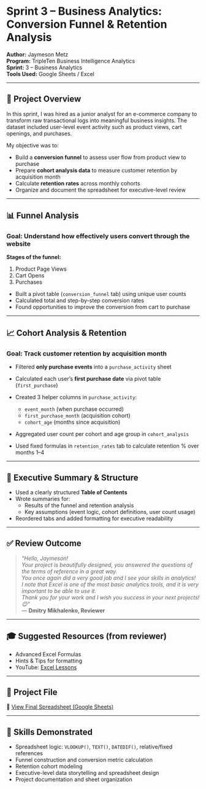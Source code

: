 # Sprint 3 – Business Analytics: Conversion Funnel & Retention Analysis

**Author:** Jaymeson Metz  
**Program:** TripleTen Business Intelligence Analytics  
**Sprint:** 3 – Business Analytics  
**Tools Used:** Google Sheets / Excel  

---

## 🧠 Project Overview

In this sprint, I was hired as a junior analyst for an e-commerce company to transform raw transactional logs into meaningful business insights. The dataset included user-level event activity such as product views, cart openings, and purchases.

My objective was to:
- Build a **conversion funnel** to assess user flow from product view to purchase
- Prepare **cohort analysis data** to measure customer retention by acquisition month
- Calculate **retention rates** across monthly cohorts
- Organize and document the spreadsheet for executive-level review

---

## 📊 Funnel Analysis

### Goal: Understand how effectively users convert through the website

**Stages of the funnel:**
1. Product Page Views  
2. Cart Opens  
3. Purchases  

- Built a pivot table (`conversion_funnel` tab) using unique user counts
- Calculated total and step-by-step conversion rates
- Found opportunities to improve the conversion from cart to purchase

---

## 📈 Cohort Analysis & Retention

### Goal: Track customer retention by acquisition month

- Filtered **only purchase events** into a `purchase_activity` sheet  
- Calculated each user’s **first purchase date** via pivot table (`first_purchase`)
- Created 3 helper columns in `purchase_activity`:
  - `event_month` (when purchase occurred)
  - `first_purchase_month` (acquisition cohort)
  - `cohort_age` (months since acquisition)

- Aggregated user count per cohort and age group in `cohort_analysis`
- Used fixed formulas in `retention_rates` tab to calculate retention % over months 1–4

---

## 🧾 Executive Summary & Structure

- Used a clearly structured **Table of Contents**
- Wrote summaries for:
  - Results of the funnel and retention analysis
  - Key assumptions (event logic, cohort definitions, user count usage)
- Reordered tabs and added formatting for executive readability

---

## ✅ Review Outcome

> _"Hello, Jaymeson!  
> Your project is beautifully designed, you answered the questions of the terms of reference in a great way.  
> You once again did a very good job and I see your skills in analytics!  
> I note that Excel is one of the most basic analytics tools, and it is very important to be able to use it.  
> Thank you for your work and I wish you success in your next projects! 😊"_  
> — **Dmitry Mikhalenko, Reviewer**

---

## 🎓 Suggested Resources (from reviewer)

- Advanced Excel Formulas  
- Hints & Tips for formatting  
- YouTube: [Excel Lessons](https://www.youtube.com/results?search_query=advanced+excel+formulas)

---

## 📎 Project File

📄 [View Final Spreadsheet (Google Sheets)](https://docs.google.com/spreadsheets/d/1gLNlCrQdKI4J_BjcwUS30OQODpwKbSp07Vg3X9bTAk8/edit?usp=sharing)

---

## 🚀 Skills Demonstrated

- Spreadsheet logic: `VLOOKUP()`, `TEXT()`, `DATEDIF()`, relative/fixed references  
- Funnel construction and conversion metric calculation  
- Retention cohort modeling  
- Executive-level data storytelling and spreadsheet design  
- Project documentation and sheet organization
